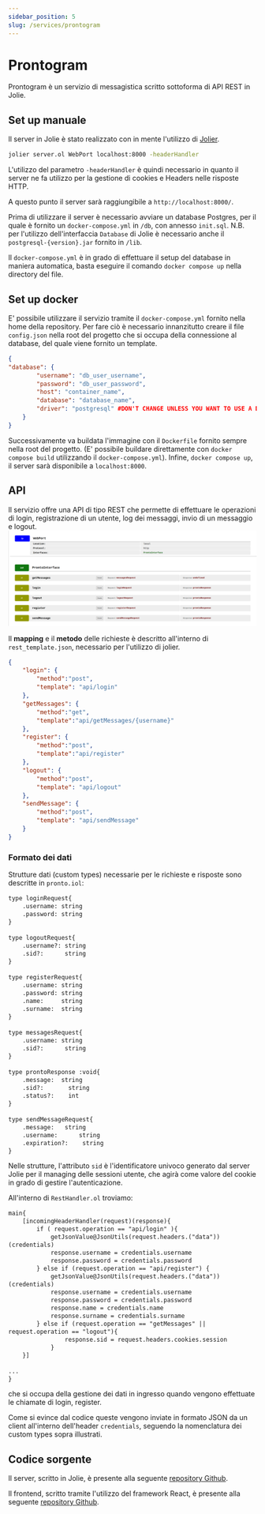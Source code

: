 ```yaml
---
sidebar_position: 5
slug: /services/prontogram
---
```



# Prontogram
Prontogram è un servizio di messagistica scritto sottoforma di API REST in Jolie.

## Set up manuale
Il server in Jolie è stato realizzato con in mente l'utilizzo di [Jolier](https://docs.jolie-lang.org/v1.11.x/language-tools-and-standard-library/rest/jolier/index.html).
```bash
jolier server.ol WebPort localhost:8000 -headerHandler
```
L'utilizzo del parametro ```-headerHandler``` è quindi necessario in quanto il server ne fa utilizzo per la gestione di cookies e Headers nelle risposte HTTP.

A questo punto il server sarà raggiungibile a ```http://localhost:8000/```.

Prima di utilizzare il server è necessario avviare un database Postgres, per il quale è fornito un ```docker-compose.yml``` in ```/db```, con annesso ```init.sql```.
N.B. per l'utilizzo dell'interfaccia ```Database``` di Jolie è necessario anche il ```postgresql-{version}.jar``` fornito in ```/lib```.

Il ```docker-compose.yml``` è in grado di effettuare il setup del database in maniera automatica, basta eseguire il comando ```docker compose up``` nella directory del file.

## Set up docker
E' possibile utilizzare il servizio tramite il ```docker-compose.yml``` fornito nella home della repository.
Per fare ciò è necessario innanzitutto creare il file ```config.json``` nella root del progetto che si occupa della connessione al database, del quale viene fornito un template.
```JSON
{
"database": {
        "username": "db_user_username",
        "password": "db_user_password",
        "host": "container_name",
        "database": "database_name",
        "driver": "postgresql" #DON'T CHANGE UNLESS YOU WANT TO USE A DIFFERENT DATABASE
    }
}
```
Successivamente va buildata l'immagine con il ```Dockerfile``` fornito sempre nella root del progetto. (E' possibile buildare direttamente con ```docker compose build``` utilizzando il ```docker-compose.yml```).
Infine, ```docker compose up```, il server sarà disponibile a ```localhost:8000```.


## API
Il servizio offre una API di tipo REST che permette di effettuare le operazioni di login, registrazione di un utente, log dei messaggi, invio di un messaggio e logout.
![Prontogram routes](/img/prontogram_recap.png)

Il **mapping** e il **metodo** delle richieste è descritto all'interno di ```rest_template.json```, necessario per l'utilizzo di jolier.
```json
{
    "login": {
        "method":"post",
        "template": "api/login"
    },
    "getMessages": {
        "method":"get",
        "template":"api/getMessages/{username}"
    },
    "register": {
        "method":"post",
        "template":"api/register"
    },
    "logout": {
        "method":"post",
        "template": "api/logout"
    },
    "sendMessage": {
        "method":"post",
        "template": "api/sendMessage"
    }
}
```

### Formato dei dati
Strutture dati (custom types) necessarie per le richieste e risposte sono descritte in ```pronto.iol```:
```jolie
type loginRequest{
    .username: string
    .password: string
}

type logoutRequest{
    .username?: string
    .sid?:      string
}

type registerRequest{
    .username: string
    .password: string
    .name:     string
    .surname:  string
}

type messagesRequest{
    .username: string
    .sid?:      string
}

type prontoResponse :void{
    .message:  string
    .sid?:       string
    .status?:    int
}

type sendMessageRequest{
    .message:   string
    .username:      string
    .expiration?:    string
}
```
Nelle strutture, l'attributo ```sid``` è l'identificatore univoco generato dal server Jolie per il managing delle sessioni utente, che agirà come valore del cookie in grado di gestire l'autenticazione.

All'interno di ```RestHandler.ol``` troviamo:

```jolie
main{
    [incomingHeaderHandler(request)(response){
        if ( request.operation == "api/login" ){
            getJsonValue@JsonUtils(request.headers.("data"))(credentials)
            response.username = credentials.username
            response.password = credentials.password
        } else if (request.operation == "api/register") {
            getJsonValue@JsonUtils(request.headers.("data"))(credentials)
            response.username = credentials.username
            response.password = credentials.password
            response.name = credentials.name
            response.surname = credentials.surname
        } else if (request.operation == "getMessages" || request.operation == "logout"){
                response.sid = request.headers.cookies.session
            }
    }]

...
}
```
che si occupa della gestione dei dati in ingresso quando vengono effettuate le chiamate di login, register. 

Come si evince dal codice queste vengono inviate in formato JSON da un client all'interno dell'header ```credentials```, seguendo la nomenclatura dei custom types sopra illustrati.

## Codice sorgente

Il server, scritto in Jolie, è presente alla seguente [repository Github](https://github.com/acme-sky/prontogram).

Il frontend, scritto tramite l'utilizzo del framework React, è presente alla seguente [repository Github](https://github.com/acme-sky/prontogram-frontend).
